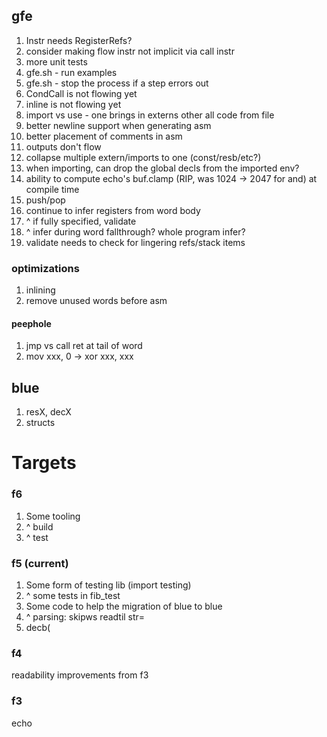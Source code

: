 ## gfe

1. Instr needs RegisterRefs?
1. consider making flow instr not implicit via call instr
1. more unit tests
1. gfe.sh - run examples
1. gfe.sh - stop the process if a step errors out
1. CondCall is not flowing yet
1. inline is not flowing yet
1. import vs use - one brings in externs other all code from file
1. better newline support when generating asm
1. better placement of comments in asm
1. outputs don't flow
1. collapse multiple extern/imports to one (const/resb/etc?) 
1. when importing, can drop the global decls from the imported env?
1. ability to compute echo's buf.clamp (RIP, was 1024 -> 2047 for and) at compile time
1. push/pop
1. continue to infer registers from word body
1. ^ if fully specified, validate
1. ^ infer during word fallthrough? whole program infer?
1. validate needs to check for lingering refs/stack items

### optimizations

1. inlining
1. remove unused words before asm

#### peephole

1. jmp vs call ret at tail of word
1. mov xxx, 0 -> xor xxx, xxx

## blue

1. resX, decX
1. structs

# Targets

### f6

1. Some tooling
1. ^ build
1. ^ test

### f5 (current)

1. Some form of testing lib (import testing)
1. ^ some tests in fib_test
1. Some code to help the migration of blue to blue
1. ^ parsing: skipws readtil str=
1. decb(

### f4

readability improvements from f3

### f3

echo
